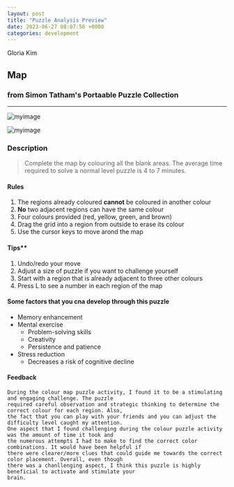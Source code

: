 ```yaml
---
layout: post
title: "Puzzle Analysis Preview"
date: 2023-06-27 08:07:56 +0000
categories: development
---
```


Gloria Kim

## Map

### from Simon Tatham's Portaable Puzzle Collection

---

![myimage](https://res.cloudinary.com/dtiwg4oto/image/upload/v1688039960/%EC%8A%A4%ED%81%AC%EB%A6%B0%EC%83%B7_2023-06-29_085727_rvrgxo.png)

![myimage](https://res.cloudinary.com/dtiwg4oto/image/upload/v1688039871/%EC%8A%A4%ED%81%AC%EB%A6%B0%EC%83%B7_2023-06-29_085532_rtzlzd.png)

### Description

> Complete the map by colouring all the blank areas. The average time required to solve a normal level puzzle is 4 to 7 minutes.

#### Rules

1. The regions already coloured **cannot** be coloured in another colour
2. **No** two adjacent regions can have the same colour
3. Four colours provided (red, yellow, green, and brown)
4. Drag the grid into a region from outside to erase its colour
5. Use the cursor keys to move arond the map

#### Tips**

1. Undo/redo your move
1. Adjust a size of puzzle if you want to challenge yourself
1. Start with a region that is already adjacent to three other colours
1. Press L to see a number in each region of the map

#### Some factors that you cna develop through this puzzle

- Memory enhancement
- Mental exercise
  - Problem-solving skills
  - Creativity
  - Persistence and patience
- Stress reduction
  - Decreases a risk of cognitive decline

#### Feedback

```Janscript
During the colour map puzzle activity, I found it to be a stimulating and engaging challenge. The puzzle 
required careful observation and strategic thinking to determine the correct colour for each region. Also,
the fact that you can play with your friends and you can adjust the difficulty level caught my attention.
One aspect that I found challenging during the colour puzzle activity was the amount of time it took and 
the numerous attempts I had to make to find the correct color combinations. It would have been helpful if 
there were clearer/more clues that could guide me towards the correct color placement. Overall, even though 
there was a chanllenging aspect, I think this puzzle is highly beneficial to activate and stimulate your 
brain.
```
